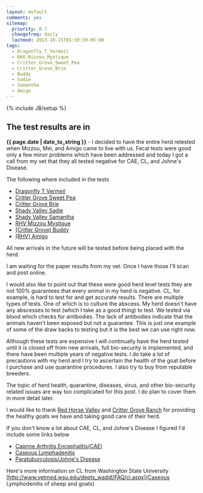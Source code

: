 ```yaml
---
layout: default
comments: yes
sitemap:
  priority: 0.7
  changefreq: daily
  lastmod: 2013-10-15T01:10:30-05:00
tags: 
  - Dragonfly_T_Vermeil
  - RHV_Mizzou_Mystique
  - Critter_Grove_Sweet_Pea
  - Critter_Grove_Brie
  - Buddy
  - Sadie
  - Samantha
  - Amigo
---
```

{% include JB/setup %}

## The test results are in

**{{ page.date | date_to_string }}** - I decided to have the entire herd retested when Mizzou, Mei, and Amigo came
to live with us.  Fecal tests were good only a few minor problems which have
been addressed and today I got a call from my vet that they all tested
negative for CAE, CL, and Johne's Disease. 

The following where included in the tests

* [Dragonfly T Vermeil](/goats/Dragonfly_T_Vermeil)
* [Critter Grove Sweet Pea](/goats/Critter-Grove-Sweet-Pea)
* [Critter Grove Brie](/goats/Critter-Grove-Brie)
* [Shady Valley Sadie](/goats/Shady-Valley-Sadie)
* [Shady Valley Samantha](/goats/Shady-Valley-Samantha)
* [RHV Mizzou Mystique](/goats/RHV_Mizzou_Mystique)
* [(Critter Grove) Buddy](/goats/Buddy)
* [(RHV) Amigo](/goats/Amigo)

All new arrivals in the future will be tested before being placed with the herd.

I am waiting for the paper results from my vet. Once I have those I'll scan and
post online.

I would also like to point out that these were good herd level tests they are not
100% guarantees that every animal in my herd is negative.  CL, for example, is hard to test for
and get accurate results. There are multiple types of tests. One of which is
to culture the abscess. My herd doesn't have any abscesses to test (which I
take as a good thing) to test. We tested via blood which checks for antibodies.
The lack of antibodies indicate that the animals haven't been exposed but not a 
guarantee. This is just one example of some of the draw backs to testing but it
is the best we can use right now. 

Although these tests are expensive I will continually have the herd tested until
it is closed off from new arrivals, full bio-security is implemented, and
there have been multiple years of negative tests.  I do take a lot of precautions
with my herd and I try to ascertain the health of the goat before I purchase and
use quarantine procedures.  I also try to buy from reputable breeders.

The topic of herd health, quarantine, diseases, virus, and
other bio-security related issues are way too complicated for this post. I
do plan to cover them in more detail later.
 
I would like to thank [Red Horse Valley](http://redhorsevalley.com) and 
[Critter Grove Ranch](http://www.crittergroveranch.com/) for providing the
healthy goats we have and taking good care of their herd.

If you don't know a lot about CAE, CL, and Johne's Disease I figured I'd
include some links below

* [Caprine Arthritis Encephalitis(CAE)](http://en.wikipedia.org/wiki/Caprine_Arthritis_Encephalitis)
* [Caseous Lymphadenitis](http://en.wikipedia.org/wiki/Caseous_lymphadenitis)
* [Paratuburculosis/Johne's Disease](http://en.wikipedia.org/wiki/Paratuberculosis)

Here's more information on CL from Washington State University [http://www.vetmed.wsu.edu/depts_waddl/FAQ/cl.aspx](Caseous Lymphodenitis
of sheep and goats)



